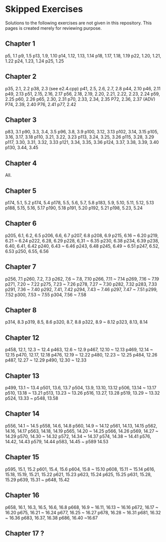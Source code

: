 # Skipped Exercises

Solutions to the following exercises are not given in this repository. This pages is created merely for reviewing purpose.

## Chapter 1

p5, 1.1
p9, 1.5
p13, 1.9, 1.10
p14, 1.12, 1.13, 1.14
p18, 1.17, 1.18, 1.19
p22, 1.20, 1.21, 1.22
p24, 1.23, 1.24
p25, 1.25

## Chapter 2

p35, 2.1, 2.2
p38, 2.3 (see e2.4.cpp)
p41, 2.5, 2.6, 2.7, 2.8
p44, 2.10
p46, 2.11
p49, 2.13
p51, 2.15, 2.16, 2.17
p56, 2.18, 2.19, 2.20, 2.21, 2.22, 2.23, 2.24
p59, 2.25
p60, 2.26
p65, 2.30, 2.31
p70, 2.33, 2.34, 2.35
P72, 2.36, 2.37 (ADV)
P74, 2.39, 2.40
P76, 2.41
p77, 2.42

## Chapter 3

p83, 3.1
p90, 3.3, 3.4, 3.5
p96, 3.8, 3.9
p100, 3.12, 3.13
p102, 3.14, 3.15
p105, 3.16, 3.17, 3.18
p110, 3.21, 3.22, 3.23
p113, 3.24, 3.25, 3.26
p115, 3.28, 3.29
p117, 3.30, 3.31, 3.32, 3.33
p121, 3.34, 3.35, 3.36
p124, 3.37, 3.38, 3.39, 3.40
p130, 3.44, 3.45

## Chapter 4

All.

## Chapter 5

p174, 5.1, 5.2
p174, 5.4
p178, 5.5, 5.6, 5.7, 5.8
p183, 5.9, 5.10, 5.11, 5.12, 5.13
p188, 5.15, 5.16, 5.17
p190, 5.18
p191, 5.20
p192, 5.21
p198, 5.23, 5.24

## Chapter 6

p205, 6.1, 6.2, 6.5
p206, 6.6, 6.7
p207, 6.8
p208, 6.9
p215, 6.16 ~ 6.20
p219, 6.21 ~ 6.24
p222, 6.28, 6.29
p228, 6,31 ~ 6.35
p230, 6.38
p234, 6.39
p238, 6.40, 6.41, 6.42
p240, 6.43 ~ 6.46
p243, 6.48
p245, 6.49 ~ 6.51
p247, 6.52, 6.53
p250, 6.55, 6.56

## Chapter 7 <!-- Part I ends -->

p256, 7.1
p260, 7.2, 7.3
p262, 7,6 ~ 7.8, 7.10
p266, 7.11 ~ 7.14
p269, 7.16 ~ 7.19
p271, 7.20 ~ 7.22
p275, 7.23 ~ 7.26
p278, 7.27 ~ 7.30
p282, 7.32
p283, 7.33
p291, 7.36 ~ 7.40
p292, 7.41, 7.42
p294, 7.43 ~ 7.46
p297, 7.47 ~ 7.51
p299, 7.52
p300, 7.53 ~ 7.55
p304, 7.56 ~ 7.58

## Chapter 8 <!-- Part II starts -->

p314, 8.3
p319, 8.5, 8.6
p320, 8.7, 8.8
p322, 8.9 ~ 8.12
p323, 8.13, 8.14

## Chapter 12 <!-- Part II ends -->

p458, 12.1, 12.3 ~ 12.4
p463, 12.6 ~ 12.9
p467, 12.10 ~ 12.13
p469, 12.14 ~ 12.15
p470, 12.17, 12.18
p476, 12.19 ~ 12.22 <!-- skipped session 12.1.6 weak_ptr    -->
p480, 12.23 ~ 12.25 <!-- skipped section 12.2 Dynamic Array -->
p484, 12.26         <!-- same as above -->
p487, 12.27 ~ 12.29 <!-- skipped section 12.3 (example program) -->
p490, 12.30 ~ 12.33 <!-- same as above -->

## Chapter 13 <!-- Part III starts -->

p499, 13.1 ~ 13.4
p501, 13.6, 13.7
p504, 13.9, 13.10, 13.12
p506, 13.14 ~ 13.17
p510, 13.18 ~ 13.21
p513, 13.23 ~ 13.26
p516, 13.27, 13.28
p519, 13.29 ~ 13.32
p524, 13.33 ~ p548, 13.58 <!-- skipped the example and advanced sections -->

## Chapter 14

p556, 14.1 ~ 14.5
p558, 14.6, 14.8
p560, 14.9 ~ 14.12
p561, 14.13, 14.15
p562, 14.16, 14.17
p563, 14.18, 14.19
p565, 14.20 ~ 14.25
p566, 14.26
p569, 14.27 ~ 14.29
p570, 14.30 ~ 14.32
p572, 14.34 ~ 14.37
p574, 14.38 ~ 14.41
p576, 14.42, 14.43
p579, 14.44
p583, 14.45 ~ p589 14.53 <!-- skipped the advanced section 14.9 -->

## Chapter 15

p595, 15.1, 15.2
p601, 15.4, 15.6
p604, 15.8 ~ 15.10
p608, 15.11 ~ 15.14
p616, 15.18, 15.19, 15.21, 15.22
p621, 15.23
p623, 15.24
p625, 15.25
p631, 15.28, 15.29
p639, 15.31 ~ p648, 15.42 <!-- skipped the example section 15.9 -->

## Chapter 16 <!-- Part III ends -->

p658, 16.1, 16.3, 16.5, 16.6, 16.8
p668, 16.9 ~ 16.11, 16.13 ~ 16.16
p672, 16.17 ~ 16.20
p675, 16.21 ~ 16.24
p677, 16.25 ~ 16.27
p678, 16.28 ~ 16.31 <!-- skipped advanced session 16.1.6 -->
p681, 16.32 ~ 16.36
p683, 16.37, 16.38
p686, 16.40 ~16.67 <!-- skipped advanced sessions -->

## Chapter 17 ? <!-- Part IV starts --> 
